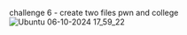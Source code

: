 challenge 6 - create two files pwn and college
![Ubuntu 06-10-2024 17_59_22](https://github.com/user-attachments/assets/522af719-638f-4c8e-b754-3f40fa42b35d)
